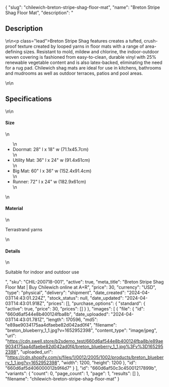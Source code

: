 {
  "slug": "chilewich-breton-stripe-shag-floor-mat",
  "name": "Breton Stripe Shag Floor Mat",
  "description": "<h2>Description</h2>\n<!-- split -->\n<p class=\"lead\">Breton Stripe Shag features creates a tufted, crush-proof texture created by looped yarns in floor mats with a range of area-defining sizes. Resistant to mold, mildew and chlorine, the indoor-outdoor woven covering is fashioned from easy-to-clean, durable vinyl with 25% renewable vegetable content and is also latex-backed, eliminating the need for a rug pad. Chilewich shag mats are ideal for use in kitchens, bathrooms and mudrooms as well as outdoor terraces, patios and pool areas.  </p>\n<!-- split -->\n<h2>Specifications</h2>\n<!-- split -->\n<h4>Size</h4>\n<ul>\n<li>Doormat: 28\" l x 18\" w (71.1x45.7cm)</li>\n<li>Utility Mat: 36\" l x 24\" w (91.4x61cm)</li>\n<li>Big Mat: 60\" l x 36\" w (152.4x91.4cm)</li>\n<li>Runner: 72\" l x 24\" w (182.9x61cm)</li>\n</ul>\n<h4>Material</h4>\n<p>Terrastrand yarns</p>\n<h4>Details</h4>\n<p>Suitable for indoor and outdoor use</p>",
  "sku": "CHIL-200718-001",
  "active": true,
  "meta_title": "Breton Stripe Shag Floor Mat | Buy Chilewich online at A+R",
  "price": 30,
  "currency": "USD",
  "type": "physical",
  "delivery": "shipment",
  "date_created": "2024-04-03T14:43:01.224Z",
  "stock_status": null,
  "date_updated": "2024-04-03T14:43:01.918Z",
  "prices": [],
  "purchase_options": {
    "standard": {
      "active": true,
      "price": 30,
      "prices": []
    }
  },
  "images": [
    {
      "file": {
        "id": "660d6af544e8b400124fba8b",
        "date_uploaded": "2024-04-03T14:43:01.781Z",
        "length": 170596,
        "md5": "e89ae9034175aa4dfaebe82d042ad0f4",
        "filename": "breton_blueberry_1_1.jpg?v=1652952398",
        "content_type": "image/jpeg",
        "url": "https://cdn.swell.store/b2sdemo_test/660d6af544e8b400124fba8b/e89ae9034175aa4dfaebe82d042ad0f4/breton_blueberry_1_1.jpg%3Fv%3D1652952398",
        "uploaded_url": "https://cdn.shopify.com/s/files/1/0012/2005/1002/products/breton_blueberry_1_1.jpg?v=1652952398",
        "width": 1200,
        "height": 1200
      },
      "id": "660d6af5d406000012b9f4d7"
    }
  ],
  "id": "660d6af50c3c45001217899b",
  "variants": {
    "count": 0,
    "page_count": 1,
    "page": 1,
    "results": []
  },
  "filename": "chilewich-breton-stripe-shag-floor-mat"
}